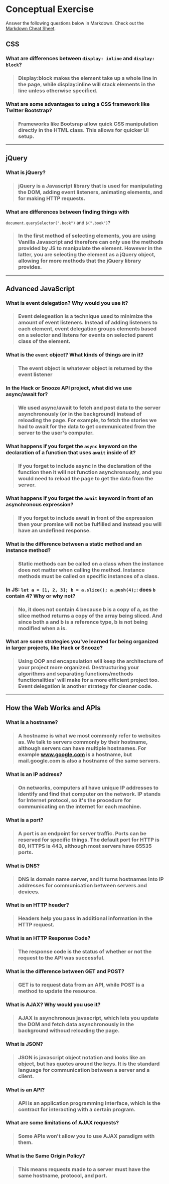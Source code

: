 # Conceptual Exercise

Answer the following questions below in Markdown. 
Check out the 
[Markdown Cheat Sheet](https://github.com/adam-p/markdown-here/wiki/Markdown-Cheatsheet).

## CSS

### What are differences between ``display: inline`` and ``display: block``?

>### Display:block makes the element take up a whole line in the page, while display:inline will stack elements in the line unless otherwise specified. 

### What are some advantages to using a CSS framework like Twitter Bootstrap?

>### Frameworks like Bootsrap allow quick CSS manipulation directly in the HTML class. This allows for quicker UI setup.

---

## jQuery

### What is jQuery?

>### jQuery is a Javascript library that is used for manipulating the DOM, adding event listeners, animating elements, and for making HTTP requests.

### What are differences between finding things with 
`document.querySelector(".book")` and `$(".book")`?

>### In the first method of selecting elements, you are using Vanilla Javascript and therefore can only use the methods provided by JS to manipulate the element. However in the latter, you are selecting the element as a jQuery object, allowing for more methods that the jQuery library provides. 
---

## Advanced JavaScript

### What is event delegation? Why would you use it?

>### Event delegeation is a technique used to minimize the amount of event listeners. Instead of adding listeners to each element, event delegation groups elements based on a selector and listens for events on selected parent class of the element.

### What is the `event` object? What kinds of things are in it?

>### The event object is whatever object is returned by the event listener

### In the Hack or Snooze API project, what did we use async/await for?

>### We used async/await to fetch and post data to the server asynchronously (or in the background) instead of reloading the page. For example, to fetch the stories we had to await for the data to get communicated from the server to the user's computer. 

### What happens if you forget the `async` keyword on  the declaration of a function that uses `await` inside of it?

>### If you forget to include async in the declaration of the function then it will not function asynchronuosly, and you would need to reload the page to get the data from the server. 

### What happens if you forget the `await` keyword in front of an asynchronous expression?

>### If you forget to include await in front of the expression then your promise will not be fulfilled and instead you will have an undefined response. 

### What is the difference between a static method and an instance method?

>### Static methods can be called on a class when the instance does not matter when calling the method. Instance methods must be called on specific instances of a class. 

### In JS: `let a = [1, 2, 3]; b = a.slice(); a.push(4);`: does `b` contain 4? Why or why not? 

>### No, it does not contain 4 because b is a copy of a, as the slice method returns a copy of the array being sliced. And since both a and b is a reference type, b is not being modified when a is. 

### What are some strategies you've learned for being organized in larger projects, like Hack or Snooze?

>### Using OOP and encapsulation will keep the architecture of your project more organized. Destructuring your algorithms and separating functions/methods functionalities' will make for a more efficient project too. Event delegation is another strategy for cleaner code.

---

## How the Web Works and APIs

### What is a hostname?

>### A hostname is what we most commonly refer to websites as. We talk to servers commonly by their hostname, although servers can have multiple hostnames. For example www.google.com is a hostname, but mail.google.com is also a hostname of the same servers.  

### What is an IP address?

>### On networks, computers all have unique IP addresses to identify and find that computer on the network. IP stands for Internet protocol, so it's the procedure for communicating on the internet for each machine. 

### What is a port?

>### A port is an endpoint for server traffic. Ports can be reserved for specific things. The default port for HTTP is 80, HTTPS is 443, although most servers have 65535 ports.

### What is DNS?

>### DNS is domain name server, and it turns hostnames into IP addresses for communication between servers and devices. 

### What is an HTTP header?

>### Headers help you pass in additional information in the HTTP request. 

### What is an HTTP Response Code?

>### The response code is the status of whether or not the request to the API was successful.

### What is the difference between GET and POST?

>### GET is to request data from an API, while POST is a method to update the resource. 

### What is AJAX? Why would you use it?

>### AJAX is asynchronous javascript, which lets you update the DOM and fetch data asynchronously in the background withoud reloading the page. 

### What is JSON?

>### JSON is javascript object notation and looks like an object, but has quotes around the keys. It is the standard language for communication between a server and a client. 

### What is an API?

>### API is an application programming interface, which is the contract for interacting with a certain program. 

### What are some limitations of AJAX requests?

>### Some APIs won't allow you to use AJAX paradigm with them.

### What is the Same Origin Policy?

>### This means requests made to a server must have the same hostname, protocol, and port. 
